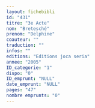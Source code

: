 ```yaml
---
layout: fichebibli
id: "431"
titre: "3e Acte"
nom: "Bretesché"
prenom: "Delphine"
coauteur: ""
traduction: ""
infos: ""
editions: "Editions joca seria"
annee: "2005"
ID_categorie: "1"
dispo: "0"
ID_emprunt: "NULL"
date_emprunt: "NULL"
pages: "47"
nombre emprunts: "0"
---
```

